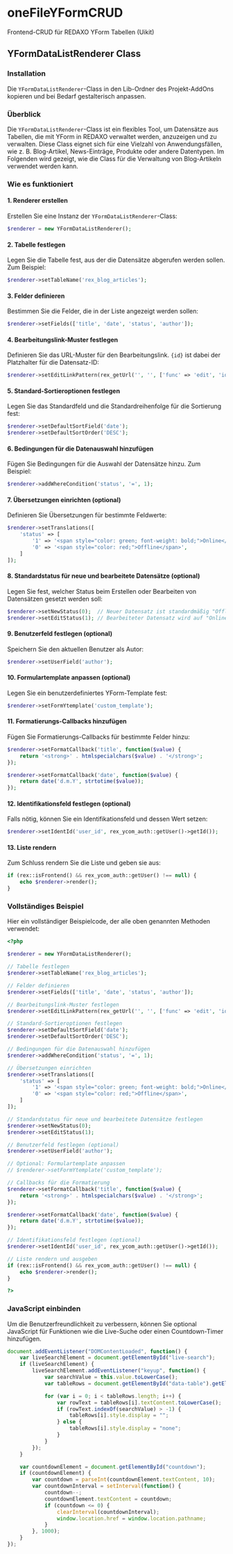 # oneFileYFormCRUD

Frontend-CRUD für REDAXO YForm Tabellen (Uikit)

## YFormDataListRenderer Class

### Installation

Die `YFormDataListRenderer`-Class in den Lib-Ordner des Projekt-AddOns kopieren und bei Bedarf gestalterisch anpassen.

### Überblick

Die `YFormDataListRenderer`-Class ist ein flexibles Tool, um Datensätze aus Tabellen, die mit YForm in REDAXO verwaltet werden, anzuzeigen und zu verwalten. Diese Class eignet sich für eine Vielzahl von Anwendungsfällen, wie z. B. Blog-Artikel, News-Einträge, Produkte oder andere Datentypen. Im Folgenden wird gezeigt, wie die Class für die Verwaltung von Blog-Artikeln verwendet werden kann.

### Wie es funktioniert

#### 1. Renderer erstellen

Erstellen Sie eine Instanz der `YFormDataListRenderer`-Class:

```php
$renderer = new YFormDataListRenderer();
```

#### 2. Tabelle festlegen

Legen Sie die Tabelle fest, aus der die Datensätze abgerufen werden sollen. Zum Beispiel:

```php
$renderer->setTableName('rex_blog_articles');
```

#### 3. Felder definieren

Bestimmen Sie die Felder, die in der Liste angezeigt werden sollen:

```php
$renderer->setFields(['title', 'date', 'status', 'author']);
```

#### 4. Bearbeitungslink-Muster festlegen

Definieren Sie das URL-Muster für den Bearbeitungslink. `{id}` ist dabei der Platzhalter für die Datensatz-ID:

```php
$renderer->setEditLinkPattern(rex_getUrl('', '', ['func' => 'edit', 'id' => '{id}']));
```

#### 5. Standard-Sortieroptionen festlegen

Legen Sie das Standardfeld und die Standardreihenfolge für die Sortierung fest:

```php
$renderer->setDefaultSortField('date');
$renderer->setDefaultSortOrder('DESC');
```

#### 6. Bedingungen für die Datenauswahl hinzufügen

Fügen Sie Bedingungen für die Auswahl der Datensätze hinzu. Zum Beispiel:

```php
$renderer->addWhereCondition('status', '=', 1);
```

#### 7. Übersetzungen einrichten (optional)

Definieren Sie Übersetzungen für bestimmte Feldwerte:

```php
$renderer->setTranslations([
    'status' => [
        '1' => '<span style="color: green; font-weight: bold;">Online</span>',
        '0' => '<span style="color: red;">Offline</span>',
    ]
]);
```

#### 8. Standardstatus für neue und bearbeitete Datensätze (optional)

Legen Sie fest, welcher Status beim Erstellen oder Bearbeiten von Datensätzen gesetzt werden soll:

```php
$renderer->setNewStatus(0);  // Neuer Datensatz ist standardmäßig "Offline"
$renderer->setEditStatus(1); // Bearbeiteter Datensatz wird auf "Online" gesetzt
```

#### 9. Benutzerfeld festlegen (optional)

Speichern Sie den aktuellen Benutzer als Autor:

```php
$renderer->setUserField('author');
```

#### 10. Formulartemplate anpassen (optional)

Legen Sie ein benutzerdefiniertes YForm-Template fest:

```php
$renderer->setFormYtemplate('custom_template');
```

#### 11. Formatierungs-Callbacks hinzufügen

Fügen Sie Formatierungs-Callbacks für bestimmte Felder hinzu:

```php
$renderer->setFormatCallback('title', function($value) {
    return '<strong>' . htmlspecialchars($value) . '</strong>';
});

$renderer->setFormatCallback('date', function($value) {
    return date('d.m.Y', strtotime($value));
});
```

#### 12. Identifikationsfeld festlegen (optional)

Falls nötig, können Sie ein Identifikationsfeld und dessen Wert setzen:

```php
$renderer->setIdentId('user_id', rex_ycom_auth::getUser()->getId());
```

#### 13. Liste rendern

Zum Schluss rendern Sie die Liste und geben sie aus:

```php
if (rex::isFrontend() && rex_ycom_auth::getUser() !== null) {
    echo $renderer->render();
}
```

### Vollständiges Beispiel

Hier ein vollständiger Beispielcode, der alle oben genannten Methoden verwendet:

```php
<?php

$renderer = new YFormDataListRenderer();

// Tabelle festlegen
$renderer->setTableName('rex_blog_articles');

// Felder definieren
$renderer->setFields(['title', 'date', 'status', 'author']);

// Bearbeitungslink-Muster festlegen
$renderer->setEditLinkPattern(rex_getUrl('', '', ['func' => 'edit', 'id' => '{id}']));

// Standard-Sortieroptionen festlegen
$renderer->setDefaultSortField('date');
$renderer->setDefaultSortOrder('DESC');

// Bedingungen für die Datenauswahl hinzufügen
$renderer->addWhereCondition('status', '=', 1);

// Übersetzungen einrichten
$renderer->setTranslations([
    'status' => [
        '1' => '<span style="color: green; font-weight: bold;">Online</span>',
        '0' => '<span style="color: red;">Offline</span>',
    ]
]);

// Standardstatus für neue und bearbeitete Datensätze festlegen
$renderer->setNewStatus(0);
$renderer->setEditStatus(1);

// Benutzerfeld festlegen (optional)
$renderer->setUserField('author');

// Optional: Formulartemplate anpassen
// $renderer->setFormYtemplate('custom_template');

// Callbacks für die Formatierung
$renderer->setFormatCallback('title', function($value) {
    return '<strong>' . htmlspecialchars($value) . '</strong>';
});

$renderer->setFormatCallback('date', function($value) {
    return date('d.m.Y', strtotime($value));
});

// Identifikationsfeld festlegen (optional)
$renderer->setIdentId('user_id', rex_ycom_auth::getUser()->getId());

// Liste rendern und ausgeben
if (rex::isFrontend() && rex_ycom_auth::getUser() !== null) {
    echo $renderer->render();
}

?>
```

### JavaScript einbinden

Um die Benutzerfreundlichkeit zu verbessern, können Sie optional JavaScript für Funktionen wie die Live-Suche oder einen Countdown-Timer hinzufügen.

```javascript
document.addEventListener("DOMContentLoaded", function() {
    var liveSearchElement = document.getElementById("live-search");
    if (liveSearchElement) {
        liveSearchElement.addEventListener("keyup", function() {
            var searchValue = this.value.toLowerCase();
            var tableRows = document.getElementById("data-table").getElementsByTagName("tr");

            for (var i = 0; i < tableRows.length; i++) {
                var rowText = tableRows[i].textContent.toLowerCase();
                if (rowText.indexOf(searchValue) > -1) {
                    tableRows[i].style.display = "";
                } else {
                    tableRows[i].style.display = "none";
                }
            }
        });
    }

    var countdownElement = document.getElementById("countdown");
    if (countdownElement) {
        var countdown = parseInt(countdownElement.textContent, 10);
        var countdownInterval = setInterval(function() {
            countdown--;
            countdownElement.textContent = countdown;
            if (countdown <= 0) {
                clearInterval(countdownInterval);
                window.location.href = window.location.pathname;
            }
        }, 1000);
    }
});
```
